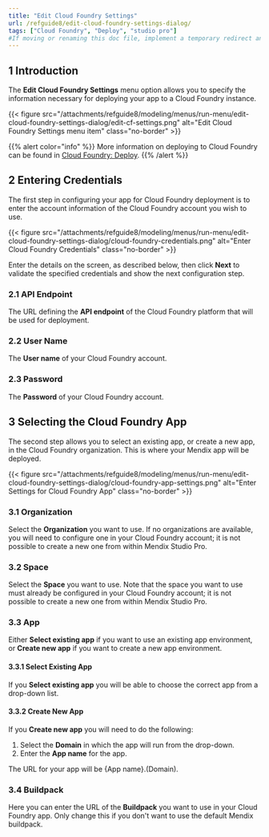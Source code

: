```yaml
---
title: "Edit Cloud Foundry Settings"
url: /refguide8/edit-cloud-foundry-settings-dialog/
tags: ["Cloud Foundry", "Deploy", "studio pro"]
#If moving or renaming this doc file, implement a temporary redirect and let the respective team know they should update the URL in the product. See Mapping to Products for more details.
---
```


## 1 Introduction

The **Edit Cloud Foundry Settings** menu option allows you to specify the information necessary for deploying your app to a Cloud Foundry instance.

{{< figure src="/attachments/refguide8/modeling/menus/run-menu/edit-cloud-foundry-settings-dialog/edit-cf-settings.png" alt="Edit Cloud Foundry Settings menu item" class="no-border" >}}

{{% alert color="info" %}}
More information on deploying to Cloud Foundry can be found in [Cloud Foundry: Deploy](/developerportal/deploy/cloud-foundry-deploy/).
{{% /alert %}}

## 2 Entering Credentials

The first step in configuring your app for Cloud Foundry deployment is to enter the account information of the Cloud Foundry account you wish to use.

{{< figure src="/attachments/refguide8/modeling/menus/run-menu/edit-cloud-foundry-settings-dialog/cloud-foundry-credentials.png" alt="Enter Cloud Foundry Credentials" class="no-border" >}}

Enter the details on the screen, as described below, then click **Next** to validate the specified credentials and show the next configuration step.

### 2.1 API Endpoint

The URL defining the **API endpoint** of the Cloud Foundry platform that will be used for deployment.

### 2.2 User Name

The **User name** of your Cloud Foundry account.

### 2.3 Password

The **Password** of your Cloud Foundry account.

## 3 Selecting the Cloud Foundry App

The second step allows you to select an existing app, or create a new app, in the Cloud Foundry organization. This is where your Mendix app will be deployed.

{{< figure src="/attachments/refguide8/modeling/menus/run-menu/edit-cloud-foundry-settings-dialog/cloud-foundry-app-settings.png" alt="Enter Settings for Cloud Foundry App" class="no-border" >}}

### 3.1 Organization

Select the **Organization** you want to use. If no organizations are available, you will need to configure one in your Cloud Foundry account; it is not possible to create a new one from within Mendix Studio Pro.

### 3.2 Space

Select the **Space** you want to use. Note that the space you want to use must already be configured in your Cloud Foundry account; it is not possible to create a new one from within Mendix Studio Pro.

### 3.3 App

Either **Select existing app** if you want to use an existing app environment, or **Create new app** if you want to create a new app environment.

#### 3.3.1 Select Existing App

If you **Select existing app** you will be able to choose the correct app from a drop-down list.

#### 3.3.2 Create New App

If you **Create new app** you will need to do the following:

1. Select the **Domain** in which the app will run from the drop-down.
2. Enter the **App name** for the app.

The URL for your app will be {App name}.(Domain).

### 3.4 Buildpack

Here you can enter the URL of the **Buildpack** you want to use in your Cloud Foundry app. Only change this if you don't want to use the default Mendix buildpack.
